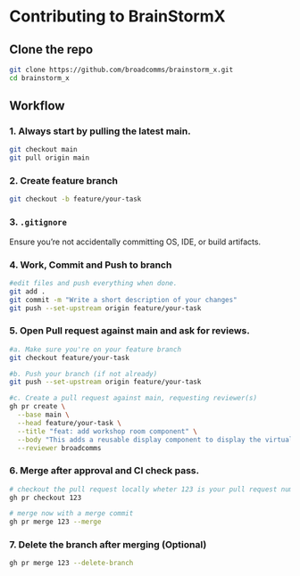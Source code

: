 # Contributing to BrainStormX

## Clone the repo
```bash
git clone https://github.com/broadcomms/brainstorm_x.git
cd brainstorm_x
```

## Workflow

### 1. Always start by pulling the latest main.
```bash
git checkout main
git pull origin main
```

### 2. Create feature branch
```bash
git checkout -b feature/your-task
```
### 3. `.gitignore`
Ensure you’re not accidentally committing OS, IDE, or build artifacts.

### 4. Work, Commit and Push to branch
```bash
#edit files and push everything when done.
git add .
git commit -m "Write a short description of your changes"
git push --set-upstream origin feature/your-task
```

### 5. Open Pull request against main and ask for reviews.
```bash
#a. Make sure you're on your feature branch
git checkout feature/your-task

#b. Push your branch (if not already)
git push --set-upstream origin feature/your-task

#c. Create a pull request against main, requesting reviewer(s)
gh pr create \
  --base main \
  --head feature/your-task \
  --title "feat: add workshop room component" \
  --body "This adds a reusable display component to display the virtual facilitor agent response outputs" \
  --reviewer broadcomms
```

### 6. Merge after approval and CI check pass.
```bash
# checkout the pull request locally wheter 123 is your pull request number
gh pr checkout 123

# merge now with a merge commit
gh pr merge 123 --merge  

```

### 7. Delete the branch after merging (Optional)
```bash
gh pr merge 123 --delete-branch
```


